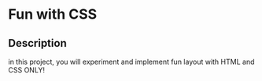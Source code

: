 # Fun with CSS

## Description

in this project, you will experiment and implement fun layout with HTML and CSS ONLY!
